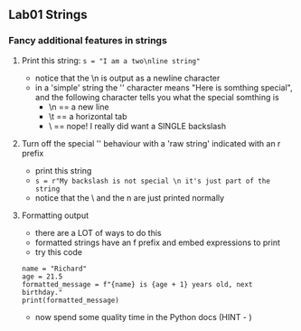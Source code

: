 ## Lab01 Strings

### Fancy additional features in strings

1. Print this string:
    `s = "I am a two\nline string"`

    - notice that the \n is output as a newline character
    - in a 'simple' string the '\' character means "Here is somthing special", and the following character tells you what the special somthing is
        - \n == a new line
        - \t == a horizontal tab
        - \\ == nope!  I really did want a SINGLE backslash

1. Turn off the special '\' behaviour with a 'raw string' indicated with an r prefix
    - print this string
    - `s = r"My backslash is not special \n it's just part of the string`
    - notice that the \ and the n are just printed normally

1. Formatting output
    - there are a LOT of ways to do this
    - formatted strings have an f prefix and embed expressions to print
    - try this code
    ```
    name = "Richard"
    age = 21.5
    formatted_message = f"{name} is {age + 1} years old, next birthday."
    print(formatted_message)
    ```
    - now spend some quality time in the Python docs (HINT - )